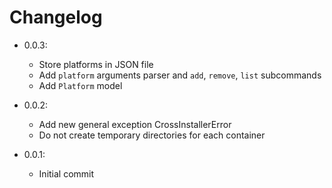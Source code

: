 # Changelog

- 0.0.3:
  - Store platforms in JSON file
  - Add `platform` arguments parser and `add`, `remove`, `list` subcommands
  - Add `Platform` model

- 0.0.2:
  - Add new general exception CrossInstallerError
  - Do not create temporary directories for each container

- 0.0.1:
  - Initial commit
